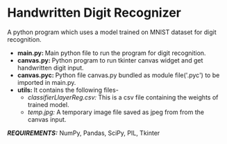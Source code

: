 # Handwritten Digit Recognizer
 A python program which uses a model trained on MNIST dataset for digit recognition.<br/>
 <ul>
 <li><b>main.py: </b>Main python file to run the program for digit recognition.</li>
 <li><b>canvas.py: </b>Python program to run tkinter canvas widget and get handwritten digit input.</li>
 <li><b>canvas.pyc: </b>Python file canvas.py bundled as module file('.pyc') to be imported in main.py.</li>
 <li><b>utils: </b>It contains the following files-
 <ul>
  <li><i>classifierLlayerReg.csv:</i> This is a csv file containing the weights of trained model.</li>
  <li><i>temp.jpg:</i> A temporary image file saved as jpeg from from the canvas input.</li>
  </ul>
 </li>
 </ul>
<b><i>REQUIREMENTS:</i></b> NumPy, Pandas, SciPy, PIL, Tkinter
